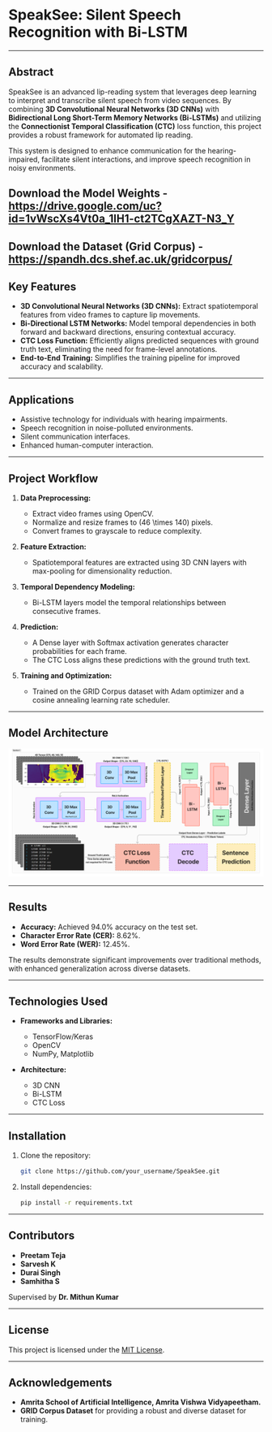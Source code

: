 # **SpeakSee: Silent Speech Recognition with Bi-LSTM**

---

## **Abstract**
SpeakSee is an advanced lip-reading system that leverages deep learning to interpret and transcribe silent speech from video sequences. By combining **3D Convolutional Neural Networks (3D CNNs)** with **Bidirectional Long Short-Term Memory Networks (Bi-LSTMs)** and utilizing the **Connectionist Temporal Classification (CTC)** loss function, this project provides a robust framework for automated lip reading.

This system is designed to enhance communication for the hearing-impaired, facilitate silent interactions, and improve speech recognition in noisy environments.

Download the Model Weights - https://drive.google.com/uc?id=1vWscXs4Vt0a_1IH1-ct2TCgXAZT-N3_Y 
---
Download the Dataset (Grid Corpus) - https://spandh.dcs.shef.ac.uk/gridcorpus/
---

## **Key Features**
- **3D Convolutional Neural Networks (3D CNNs):** Extract spatiotemporal features from video frames to capture lip movements.
- **Bi-Directional LSTM Networks:** Model temporal dependencies in both forward and backward directions, ensuring contextual accuracy.
- **CTC Loss Function:** Efficiently aligns predicted sequences with ground truth text, eliminating the need for frame-level annotations.
- **End-to-End Training:** Simplifies the training pipeline for improved accuracy and scalability.

---

## **Applications**
- Assistive technology for individuals with hearing impairments.
- Speech recognition in noise-polluted environments.
- Silent communication interfaces.
- Enhanced human-computer interaction.

---

## **Project Workflow**
1. **Data Preprocessing:**
   - Extract video frames using OpenCV.
   - Normalize and resize frames to \(46 \times 140\) pixels.
   - Convert frames to grayscale to reduce complexity.

2. **Feature Extraction:**
   - Spatiotemporal features are extracted using 3D CNN layers with max-pooling for dimensionality reduction.

3. **Temporal Dependency Modeling:**
   - Bi-LSTM layers model the temporal relationships between consecutive frames.

4. **Prediction:**
   - A Dense layer with Softmax activation generates character probabilities for each frame.
   - The CTC Loss aligns these predictions with the ground truth text.

5. **Training and Optimization:**
   - Trained on the GRID Corpus dataset with Adam optimizer and a cosine annealing learning rate scheduler.

---

## **Model Architecture**
[![Model Architecture](Images/ModelDiag.png)](Images/ModelDiag.png)

---

## **Results**
- **Accuracy:** Achieved 94.0% accuracy on the test set.
- **Character Error Rate (CER):** 8.62%.
- **Word Error Rate (WER):** 12.45%.

The results demonstrate significant improvements over traditional methods, with enhanced generalization across diverse datasets.

---

## **Technologies Used**
- **Frameworks and Libraries:**
  - TensorFlow/Keras
  - OpenCV
  - NumPy, Matplotlib

- **Architecture:**
  - 3D CNN
  - Bi-LSTM
  - CTC Loss

---


## **Installation**
1. Clone the repository:
   ```bash
   git clone https://github.com/your_username/SpeakSee.git
   ```

3. Install dependencies:
   ```bash
   pip install -r requirements.txt
   ```

---

## **Contributors**
- **Preetam Teja**  
- **Sarvesh K**  
- **Durai Singh**
- **Samhitha S**

Supervised by **Dr. Mithun Kumar**

---

## **License**
This project is licensed under the [MIT License](LICENSE).

---

## **Acknowledgements**
- **Amrita School of Artificial Intelligence, Amrita Vishwa Vidyapeetham.**
- **GRID Corpus Dataset** for providing a robust and diverse dataset for training.
